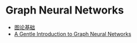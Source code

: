# Graph Neural Networks
-  [图论基础](https://zhuanlan.zhihu.com/p/543187296)
-  [A Gentle Introduction to Graph Neural Networks](https://distill.pub/2021/gnn-intro/)
